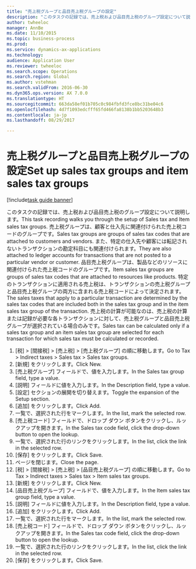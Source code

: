 ```yaml
--- 
title: "売上税グループと品目売上税グループの設定"
description: "このタスクの記録では、売上税および品目売上税のグループ設定について説明します。"
author: twheeloc
manager: AnnBe
ms.date: 11/10/2015
ms.topic: business-process
ms.prod: 
ms.service: dynamics-ax-applications
ms.technology: 
audience: Application User
ms.reviewer: twheeloc
ms.search.scope: Operations
ms.search.region: Global
ms.author: vstehman
ms.search.validFrom: 2016-06-30
ms.dyn365.ops.version: AX 7.0.0
ms.translationtype: HT
ms.sourcegitcommit: 663da58ef01b705c0c984fbfd3fce8bc31be04c6
ms.openlocfilehash: 4d7f1093edcfff65fd466fa8138b1bb5203648b3
ms.contentlocale: ja-jp
ms.lasthandoff: 08/29/2017

---
```

# <a name="set-up-sales-tax-groups-and-item-sales-tax-groups"></a><span data-ttu-id="7718f-103">売上税グループと品目売上税グループの設定</span><span class="sxs-lookup"><span data-stu-id="7718f-103">Set up sales tax groups and item sales tax groups</span></span>

[!include[task guide banner](../../includes/task-guide-banner.md)]

<span data-ttu-id="7718f-104">このタスクの記録では、売上税および品目売上税のグループ設定について説明します。</span><span class="sxs-lookup"><span data-stu-id="7718f-104">This task recording walks you through the setup of Sales tax and Item sales tax groups.</span></span> <span data-ttu-id="7718f-105">売上税グループは、顧客と仕入先に関連付けられた売上税コードのグループです。</span><span class="sxs-lookup"><span data-stu-id="7718f-105">Sales tax groups are groups of sales tax codes that are attached to customers and vendors.</span></span> <span data-ttu-id="7718f-106">また、特定の仕入先や顧客には転記されないトランザクションの勘定科目にも関連付けられます。</span><span class="sxs-lookup"><span data-stu-id="7718f-106">They are also attached to ledger accounts for transactions that are not posted to a particular vendor or customer.</span></span>  <span data-ttu-id="7718f-107">品目売上税グループは、製品などのリソースに関連付けられた売上税コードのグループです。</span><span class="sxs-lookup"><span data-stu-id="7718f-107">Item sales tax groups are groups of sales tax codes that are attached to resources like products.</span></span>  <span data-ttu-id="7718f-108">特定のトランザクションに適用される売上税は、トランザクションの売上税グループと品目売上税グループの両方に含まれる売上税コードによって決定されます。</span><span class="sxs-lookup"><span data-stu-id="7718f-108">The sales taxes that apply to a particular transaction are determined by the sales tax codes that are included both in the sales tax group and in the item sales tax group of the transaction.</span></span>  <span data-ttu-id="7718f-109">売上税の計算が可能なのは、売上税の計算または記録が必要な各トランザクションに対して、売上税グループと品目売上税グループが選択されている場合のみです。</span><span class="sxs-lookup"><span data-stu-id="7718f-109">Sales tax can be calculated only if a sales tax group and an item sales tax group are selected for each transaction for which sales tax must be calculated or recorded.</span></span>  

1. <span data-ttu-id="7718f-110">[税] > [間接税] > [売上税] > [売上税グループ] の順に移動します。</span><span class="sxs-lookup"><span data-stu-id="7718f-110">Go to Tax > Indirect taxes > Sales tax > Sales tax groups.</span></span>
2. <span data-ttu-id="7718f-111">[新規] をクリックします。</span><span class="sxs-lookup"><span data-stu-id="7718f-111">Click New.</span></span>
3. <span data-ttu-id="7718f-112">[売上税グループ] フィールドで、値を入力します。</span><span class="sxs-lookup"><span data-stu-id="7718f-112">In the Sales tax group field, type a value.</span></span>
4. <span data-ttu-id="7718f-113">[説明] フィールドに値を入力します。</span><span class="sxs-lookup"><span data-stu-id="7718f-113">In the Description field, type a value.</span></span>
5. <span data-ttu-id="7718f-114">[設定] セクションの展開を切り替えます。</span><span class="sxs-lookup"><span data-stu-id="7718f-114">Toggle the expansion of the Setup section.</span></span>
6. <span data-ttu-id="7718f-115">[追加] をクリックします。</span><span class="sxs-lookup"><span data-stu-id="7718f-115">Click Add.</span></span>
7. <span data-ttu-id="7718f-116">一覧で、選択された行をマークします。</span><span class="sxs-lookup"><span data-stu-id="7718f-116">In the list, mark the selected row.</span></span>
8. <span data-ttu-id="7718f-117">[売上税コード] フィールドで、ドロップ ダウン ボタンをクリックし、ルックアップを開きます。</span><span class="sxs-lookup"><span data-stu-id="7718f-117">In the Sales tax code field, click the drop-down button to open the lookup.</span></span>
9. <span data-ttu-id="7718f-118">一覧で、選択された行のリンクをクリックします。</span><span class="sxs-lookup"><span data-stu-id="7718f-118">In the list, click the link in the selected row.</span></span>
10. <span data-ttu-id="7718f-119">[保存] をクリックします。</span><span class="sxs-lookup"><span data-stu-id="7718f-119">Click Save.</span></span>
11. <span data-ttu-id="7718f-120">ページを閉じます。</span><span class="sxs-lookup"><span data-stu-id="7718f-120">Close the page.</span></span>
12. <span data-ttu-id="7718f-121">[税] > [間接税] > [売上税] > [品目売上税グループ] の順に移動します。</span><span class="sxs-lookup"><span data-stu-id="7718f-121">Go to Tax > Indirect taxes > Sales tax > Item sales tax groups.</span></span>
13. <span data-ttu-id="7718f-122">[新規] をクリックします。</span><span class="sxs-lookup"><span data-stu-id="7718f-122">Click New.</span></span>
14. <span data-ttu-id="7718f-123">[品目売上税グループ] フィールドで、値を入力します。</span><span class="sxs-lookup"><span data-stu-id="7718f-123">In the Item sales tax group field, type a value.</span></span>
15. <span data-ttu-id="7718f-124">[説明] フィールドに値を入力します。</span><span class="sxs-lookup"><span data-stu-id="7718f-124">In the Description field, type a value.</span></span>
16. <span data-ttu-id="7718f-125">[追加] をクリックします。</span><span class="sxs-lookup"><span data-stu-id="7718f-125">Click Add.</span></span>
17. <span data-ttu-id="7718f-126">一覧で、選択された行をマークします。</span><span class="sxs-lookup"><span data-stu-id="7718f-126">In the list, mark the selected row.</span></span>
18. <span data-ttu-id="7718f-127">[売上税コード] フィールドで、ドロップ ダウン ボタンをクリックし、ルックアップを開きます。</span><span class="sxs-lookup"><span data-stu-id="7718f-127">In the Sales tax code field, click the drop-down button to open the lookup.</span></span>
19. <span data-ttu-id="7718f-128">一覧で、選択された行のリンクをクリックします。</span><span class="sxs-lookup"><span data-stu-id="7718f-128">In the list, click the link in the selected row.</span></span>
20. <span data-ttu-id="7718f-129">[保存] をクリックします。</span><span class="sxs-lookup"><span data-stu-id="7718f-129">Click Save.</span></span>


